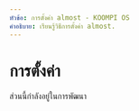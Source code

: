 ```yaml
---
หัวข้อ: การตั้งค่า almost - KOOMPI OS
คำอธิบาย: เรียนรู้วิธีการตั้งค่า almost.
---
```


# การตั้งค่า

ส่วนนี้กำลังอยู่ในการพัฒนา
